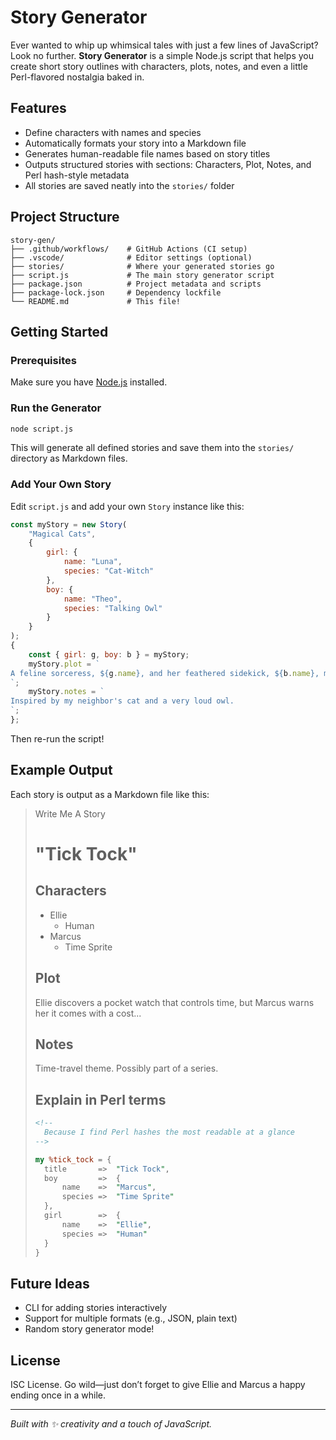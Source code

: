 # Story Generator
Ever wanted to whip up whimsical tales with just a few lines of JavaScript? Look no further. **Story Generator** is a simple Node.js script that helps you create short story outlines with characters, plots, notes, and even a little Perl-flavored nostalgia baked in.
## Features
- Define characters with names and species
- Automatically formats your story into a Markdown file
- Generates human-readable file names based on story titles
- Outputs structured stories with sections: Characters, Plot, Notes, and Perl hash-style metadata
- All stories are saved neatly into the `stories/` folder
## Project Structure
```
story-gen/
├── .github/workflows/    # GitHub Actions (CI setup)
├── .vscode/              # Editor settings (optional)
├── stories/              # Where your generated stories go
├── script.js             # The main story generator script
├── package.json          # Project metadata and scripts
├── package-lock.json     # Dependency lockfile
└── README.md             # This file!
```
## Getting Started
### Prerequisites
Make sure you have [Node.js](https://nodejs.org/) installed.
### Run the Generator
```bash
node script.js
```
This will generate all defined stories and save them into the `stories/` directory as Markdown files.
### Add Your Own Story
Edit `script.js` and add your own `Story` instance like this:
```js
const myStory = new Story(
	"Magical Cats",
	{
		girl: {
			name: "Luna",
			species: "Cat-Witch"
		},
		boy: {
			name: "Theo",
			species: "Talking Owl"
		}
	}
);
{
	const { girl: g, boy: b } = myStory;
	myStory.plot = `
A feline sorceress, ${g.name}, and her feathered sidekick, ${b.name}, must reverse a cursed moonbeam.
`;
	myStory.notes = `
Inspired by my neighbor's cat and a very loud owl.
`;
};
```
Then re-run the script!
## Example Output
Each story is output as a Markdown file like this:
> Write Me A Story
>
> "Tick Tock"
> ==========
>
> Characters
> ----------
> - Ellie
> 	- Human
> - Marcus
> 	- Time Sprite
>
> Plot
> ----------
> Ellie discovers a pocket watch that controls time, but Marcus warns her it comes with a cost...
>
> Notes
> ----------
> Time-travel theme. Possibly part of a series.
>
> Explain in Perl terms
> ----------
> ```md
> <!--
>	Because I find Perl hashes the most readable at a glance
> -->
> ```
> ```pl
> my %tick_tock = {
>	title		=>	"Tick Tock",
>	boy			=>	{
>		name	=>	"Marcus",
>		species	=>	"Time Sprite"
>	},
>	girl		=>	{
>		name	=>	"Ellie",
>		species	=>	"Human"
>	}
> }
>```
## Future Ideas
* CLI for adding stories interactively
* Support for multiple formats (e.g., JSON, plain text)
* Random story generator mode!
## License
ISC License. Go wild—just don’t forget to give Ellie and Marcus a happy ending once in a while.
***
*Built with ✨ creativity and a touch of JavaScript.*